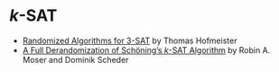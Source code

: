 # _k_-SAT

* [Randomized Algorithms for 3-SAT](http://www.uni-ulm.de/fileadmin/website_uni_ulm/iui.inst.190/Mitarbeiter/schoenig/randomized_algorithms_for_3-sat.pdf) by Thomas Hofmeister
* [A Full Derandomization of Schöning’s _k_-SAT Algorithm](http://arxiv.org/pdf/1008.4067.pdf) by Robin A. Moser and Dominik Scheder
